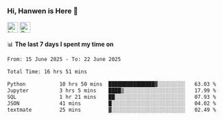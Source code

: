 ### Hi, Hanwen is Here 👋
<p>
	<a href="https://www.linkedin.com/in/liu-hanwen/"><img src="https://img.shields.io/badge/@hanwen-0A66C2?style=flat&logo=LinkedIn&logoColor=white" alt="Linkedin"  height="25px"/></a> 
	<a href="https://scholar.google.com/citations?user=HDF0su0AAAAJ"><img src="https://img.shields.io/badge/scholar-4385FE.svg?&style=plastic&logo=google-scholar&logoColor=white" alt="Google Scholar" height="25px"> </a>
</p>

📊 **The last 7 days I spent my time on** 
<!--START_SECTION:waka-->

```txt
From: 15 June 2025 - To: 22 June 2025

Total Time: 16 hrs 51 mins

Python           10 hrs 50 mins  ███████████████▓░░░░░░░░░   63.03 %
Jupyter          3 hrs 5 mins    ████▒░░░░░░░░░░░░░░░░░░░░   17.99 %
SQL              1 hr 21 mins    ██░░░░░░░░░░░░░░░░░░░░░░░   07.93 %
JSON             41 mins         █░░░░░░░░░░░░░░░░░░░░░░░░   04.02 %
textmate         25 mins         ▓░░░░░░░░░░░░░░░░░░░░░░░░   02.49 %
```

<!--END_SECTION:waka-->


<!--
**david990917/david990917** is a ✨ _special_ ✨ repository because its `README.md` (this file) appears on your GitHub profile.

Here are some ideas to get you started:

- 🔭 I’m currently working on ...
- 🌱 I’m currently learning ...
- 👯 I’m looking to collaborate on ...
- 🤔 I’m looking for help with ...
- 💬 Ask me about ...
- 📫 How to reach me: ...
- 😄 Pronouns: ...
- ⚡ Fun fact: ...
-->
